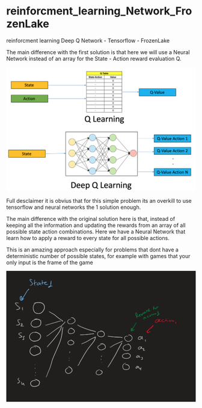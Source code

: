 # reinforcment_learning_Network_FrozenLake
reinforcment learning Deep Q Network - Tensorflow - FrozenLake

The main difference with the first solution is that here we will use a Neural Network instead of an array for the State - Action reward evaluation Q.

<img src="images/diffSolutions.png" width="780">

Full desclaimer it is obvius that for this simple problem its an overkill to use tensorflow and neural networks the 1 solution enough.

The main difference with the original solution here is that, instead of keeping all the information and updating the rewards from an array of all possible state action combinations. Here we have a Neural Network that learn how to apply a reward to every state for all possible actions.

This is an amazing approach especially for problems that dont have a deterministic number of possible states, for example with games that your only input is the frame of the game

<img src="images/myNetwork.png" width="580">


